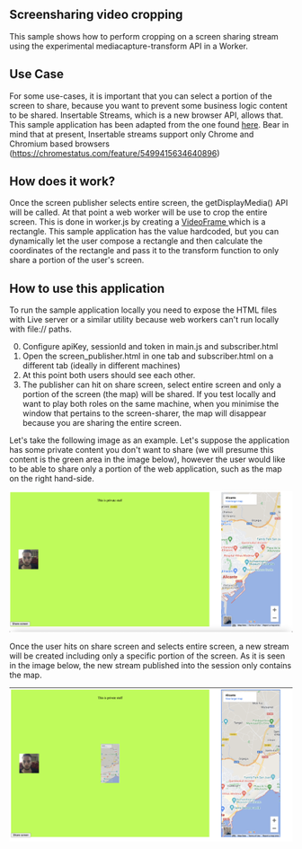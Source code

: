 ## Screensharing video cropping

This sample shows how to perform cropping on a screen sharing stream using the experimental mediacapture-transform API in a Worker.

## Use Case

For some use-cases, it is important that you can select a portion of the screen to share, because you want to prevent some business logic content to be shared. Insertable Streams, which is a new browser API, allows that. This sample application has been adapted from the one found [here](https://webrtc.github.io/samples/). Bear in mind that at present, Insertable streams support only Chrome and Chromium based browsers (https://chromestatus.com/feature/5499415634640896)

## How does it work?

Once the screen publisher selects entire screen, the getDisplayMedia() API will be called. At that point a web worker will be use to crop the entire screen. This is done in worker.js by creating a [VideoFrame ](https://developer.mozilla.org/en-US/docs/Web/API/VideoFrame) which is a rectangle. This sample application has the value hardcoded, but you can dynamically let the user compose a rectangle and then calculate the coordinates of the rectangle and pass it to the transform function to only share a portion of the user's screen.

## How to use this application

To run the sample application locally you need to expose the HTML files with Live server or a similar utility because web workers can't run locally with file:// paths.

0. Configure apiKey, sessionId and token in main.js and subscriber.html
1. Open the screen_publisher.html in one tab and subscriber.html on a different tab (ideally in different machines)
2. At this point both users should see each other.
3. The publisher can hit on share screen, select entire screen and only a portion of the screen (the map) will be shared. If you test locally and want to play both roles on the same machine, when you minimise the window that pertains to the screen-sharer, the map will disappear because you are sharing the entire screen.

Let's take the following image as an example. Let's suppose the application has some private content you don't want to share (we will presume this content is the green area in the image below), however the user would like to be able to share only a portion of the web application, such as the map on the right hand-side.

![Private screen](https://raw.githubusercontent.com/nexmo-se/videocropping-insertable-streams/main/images/private_screen.png?token=GHSAT0AAAAAABJETI6B52IOKEINZWE4HEWUYS6XU6Q)

Once the user hits on share screen and selects entire screen, a new stream will be created including only a specific portion of the screen. As it is seen in the image below, the new stream published into the session only contains the map.

![Stream shared](https://github.com/nexmo-se/videocropping-insertable-streams/blob/main/images/private_screen_sharing.png?raw=true)
